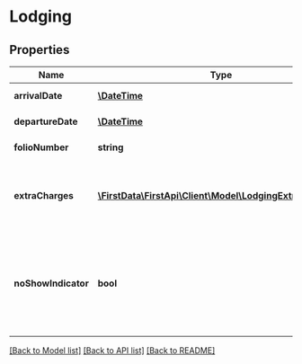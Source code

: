 # Lodging

## Properties
Name | Type | Description | Notes
------------ | ------------- | ------------- | -------------
**arrivalDate** | [**\DateTime**](\DateTime.md) | Date of arrival | [optional] 
**departureDate** | [**\DateTime**](\DateTime.md) | Date of departure | [optional] 
**folioNumber** | **string** | Portfolio number | [optional] 
**extraCharges** | [**\FirstData\FirstApi\Client\Model\LodgingExtraCharges[]**](LodgingExtraCharges.md) | Information about charges other than base lodging | [optional] 
**noShowIndicator** | **bool** | Indicates if the transaction is associated with a delayed or no-show penalty | [optional] 

[[Back to Model list]](../README.md#documentation-for-models) [[Back to API list]](../README.md#documentation-for-api-endpoints) [[Back to README]](../README.md)


